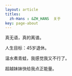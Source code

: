 ```yaml
---
layout: article
titles:
  zh-Hans : &ZH_HANS  关于
key: page-about
---
```



真无语，真的离谱。

人生目标：45岁退休。

温水煮青蛙，我感觉我又不行了。

超越妹妹快给我点正能量。

